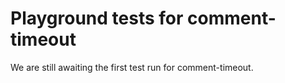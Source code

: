 # Playground tests for comment-timeout
We are still awaiting the first test run for comment-timeout.
